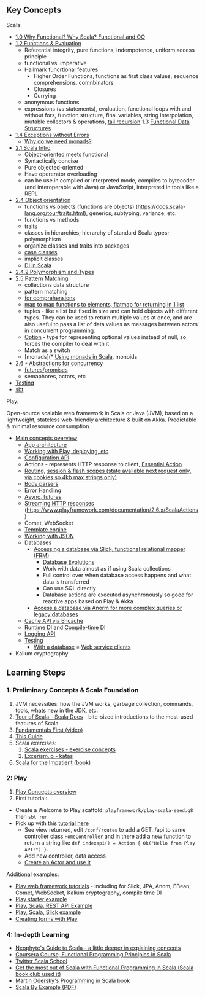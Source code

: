 ## Key Concepts

Scala:

- [1.0 Why Functional? Why Scala? Functional and OO](README.md#section1.1---why-scala)
- [1.2 Functions & Evaluation](README.md#1.2-getting-started)
  - Referential integrity, pure functions, indempotence, uniform access principle
  - functional vs. imperative
  - Hallmark funcrtional features  
    - Higher Order Functions, functions as first class values, sequence comprehensions, comnbinators  
    - Closures
    - Currying
  - anonymous functions    
  - expressions (vs statements), evaluation, functional loops with and without fors, function structure, final variables, string interpolation, mutable collectors & operations, [tail recursion](https://www.scala-exercises.org/scala_tutorial/tail_recursion)
  1.3 [Functional Data Structures](https://www.scala-exercises.org/fp_in_scala/functional_data_structures)
- [1.4 Exceptions without Errors](README.md#1.4-Exceptions-without-errors)
  - [Why do we need monads?](https://stackoverflow.com/questions/28139259/why-do-we-need-monads/28139260#28139260)
- [2.1 Scala Intro](README.md#Section-2.1---Intro)
  - Object-oriented meets functional
  - Syntactically concise
  - Pure objected-oriented
  - Have opererator overloading
  - can be use in compiled or interpreted mode, compiles to bytecoder (and interoperable with Java) or JavaSxript, interpreted in tools like a REPL
- [2.4 Object orientation](README.md#2.5.1-Object-Orientation)
  - functions vs objects (functions are objects)
  (https://docs.scala-lang.org/tour/traits.html), generics, subtyping, variance, etc.
  - functions vs methods
  - [traits](https://docs.scala-lang.org/tour/traits.html)
  - classes in hierarchies; hierarchy of standard Scala types; polymorphism
  - organize classes and traits into packages
  - [case classes](https://docs.scala-lang.org/tour/case-classes.html)
  - implicit classes
  - [DI in Scala](https://di-in-scala.github.io/)
- [2.4.2 Polymorphism and Types](README.md#2.4.2-Polymorphism-and-types)
- [2.5 Pattern Matching](README.md#2.5-Pattern-Matching)
  - collections data structure
  - pattern matching
  - [for comprehensions](https://docs.scala-lang.org/tour/for-comprehensions.html)
  - [map to map functions to elements, flatmap for returning in 1 list](http://www.brunton-spall.co.uk/post/2011/12/02/map-map-and-flatmap-in-scala/)
  - tuples - like a list but fixed in size and can hold objects with different types. They can be used to return multiple values at once, and are also useful to pass a list of data values as messages between actors in concurrent programming.
  - [Option](http://danielwestheide.com/blog/2012/12/19/the-neophytes-guide-to-scala-part-5-the-option-type.html) - type for representing optional values instead of null, so forces the compiler to deal with it
  - Match as a switch
  - [monads](* [Using monads in Scala](https://medium.com/@sinisalouc/demystifying-the-monad-in-scala-cc716bb6f534), monoids
- [2.6 - Abstractions for concurrency](README.md#Abstractions-for-concurrency)
  - [futures/promises](README.md#futures-and-promises)
  - semaphores, actors, etc
- [Testing](README.md#2.7-Testing---scalatest-and-specs)
- [sbt](README.md#using-sbt)

Play:

Open-source scalable web framework in Scala or Java (JVM), based on a lightweight, stateless web-friendly architecture & built on Akka. Predictable & minimal resource consumption.

  - [Main concepts overview](https://www.playframework.com/documentation/2.6.x/ScalaHome)
    - [App architecture](https://www.playframework.com/documentation/2.6.x/Anatomy)
    - [Working with Play, deploying, etc](https://www.playframework.com/documentation/2.6.x/Home)
    - [Configuration API](https://www.playframework.com/documentation/2.6.x/ScalaConfig)
    - Actions - represents HTTP response to client, [Essential Action](https://www.playframework.com/documentation/2.6.x/ScalaEssentialAction)
    - [Routing](), [session & flash scopes (state available next request only, via cookies so 4kb max strings only)](https://www.playframework.com/documentation/2.6.x/ScalaSessionFlash)
    - [Body parsers](https://www.playframework.com/documentation/2.6.x/ScalaBodyParsers)
    - [Error Handling](https://www.playframework.com/documentation/2.6.x/ScalaErrorHandling)
    - [Async, futures](https://www.playframework.com/documentation/2.6.x/ScalaAsync)
    - [Streaming HTTP responses](https://www.playframework.com/documentation/2.6.x/ScalaStream)
    (https://www.playframework.com/documentation/2.6.x/ScalaActions)
    - Comet, WebSocket
    - [Template engine](https://www.playframework.com/documentation/2.6.x/ScalaTemplates)
    - [Working with JSON](https://www.playframework.com/documentation/2.6.x/ScalaJson)
    - Databases
      - [Accessing a database via Slick, functional relational mapper (FRM)](https://www.playframework.com/documentation/2.6.x/PlaySlick)
        - [Database Evolutions](https://www.playframework.com/documentation/2.6.x/Evolutions)
        - Work with data almost as if using Scala collections
        - Full control over when database access happens and what data is transferred
        - Can use SQL directly
        - Database actions are executed asynchronously so good for reactive apps based on Play & Akka
      - [Access a database via Anorm for more complex queries or legacy databases](https://www.playframework.com/documentation/2.6.x/ScalaAnorm)
    - [Cache API via Ehcache](https://www.playframework.com/documentation/2.6.x/ScalaCache)
    - [Runtime DI](https://www.playframework.com/documentation/2.6.x/ScalaDependencyInjection) and [Compile-time DI](https://www.playframework.com/documentation/2.6.x/ScalaCompileTimeDependencyInjection)
    - [Logging API](https://www.playframework.com/documentation/2.6.x/ScalaLogging)
    - [Testing](https://www.playframework.com/documentation/2.6.x/ScalaTestingYourApplication)
      - [With a database](https://www.playframework.com/documentation/2.6.x/ScalaTestingWithDatabases)
      = [Web service clients](https://www.playframework.com/documentation/2.6.x/ScalaTestingWebServiceClients)
  - Kalium cryptography

## Learning Steps

### 1: Preliminary Concepts & Scala Foundation

1. JVM necessities: how the JVM works, garbage collection, commands, tools, whats new in the JDK, etc.
1. [Tour of Scala - Scala Docs](https://docs.scala-lang.org/tour/tour-of-scala.html) - bite-sized introductions to the most-used features of Scala
1. [Fundamentals First (video)](https://www.youtube.com/watch?v=ugHsIj60VfQ)
1. [This Guide](README.md)
1. Scala exercises:
    1. [Scala exercises - exercise concepts](https://www.scala-exercises.org/scala_tutorial/terms_and_types)
    1. [Excerism.io - katas](hhttp://exercism.io/languages/scala/exercises)
1. [Scala for the Impatient (book)](http://fileadmin.cs.lth.se/scala/scala-impatient.pdf)

### 2: Play

1. [Play Concepts overview](https://www.playframework.com/documentation/2.6.x/ScalaHome)
1. First tutorial:
  - Create a Welcome to Play scaffold: `playframework/play-scala-seed.g8` then `sbt run`
  - Pick up with this [tutorial here](https://spr.com/building-a-simple-rest-api-with-scala-play-part-2/)
    - See view returned, edit `/conf/routes` to add a GET, /api to same controller class `HomeController` and in there add a new function to return a string like `def indexapi() = Action { Ok("Hello from Play API!") }`.
    - Add new controller, data access
    - [Create an Actor and use it](https://www.playframework.com/documentation/2.6.x/ScalaAkka)

  Additional examples:

  - [Play web framework tutorials](https://www.playframework.com/documentation/2.6.x/Tutorials) - including for Slick, JPA, Anom, EBean, Comet, WebSocket, Kalium cryptography, compile time DI
  - [Play starter example](https://github.com/playframework/play-scala-starter-example)
  - [Play, Scala,  REST API Example](https://github.com/playframework/play-scala-rest-api-example)
  - [Play, Scala, Slick example](https://github.com/playframework/play-scala-slick-example)
  - [Creating forms with Play](http://pedrorijo.com/blog/play-forms/#getting-started)

### 4: In-depth Learning

- [Neophyte's Guide to Scala - a little deeper in explaining concepts](http://danielwestheide.com/scala/neophytes.html)
- [Coursera Course, Functional Programming Principles in Scala](https://www.coursera.org/learn/progfun1)
- [Twitter Scala School](https://twitter.github.io/scala_school/)
- [Get the most out of Scala with Functional Programming in Scala (Scala book club used it)](https://www.manning.com/books/functional-programming-in-scala)
- [Martin Odersky's Programming in Scala book](https://www.scala-lang.org/docu/files/ScalaByExample.pdf)
- [Scala By Example (PDF)](http://www.scala-lang.org/docu/files/ScalaByExample.pdf)
